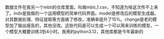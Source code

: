 数据文件在我另一个mbti的仓库里面，叫做mbti_1.csv，不知道为啥这次传不上来了。indx是我做的一个运用模型的简单代码界面。model是修改后的模型生成器。对其数据处理、特征提取等方面做了修改，准确率提升了15%。change是老的模型加了输出报告的，其他没改。这些代码是可以生成一个可以用来训练的模型，一个模型大概要训练3到4小时。我用的python3.12，其他库都是今年最新的
